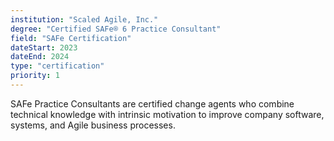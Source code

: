 ```yaml
---
institution: "Scaled Agile, Inc."
degree: "Certified SAFe® 6 Practice Consultant"
field: "SAFe Certification"
dateStart: 2023
dateEnd: 2024
type: "certification"
priority: 1
---
```


SAFe Practice Consultants are certified change agents who combine technical knowledge with intrinsic motivation to improve company software, systems, and Agile business processes.